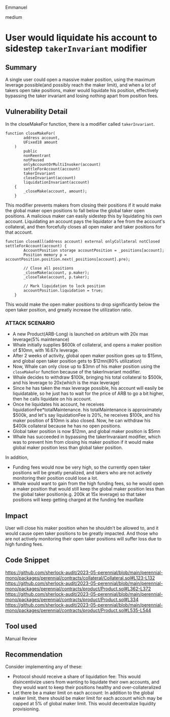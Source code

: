 Emmanuel

medium

# User would liquidate his account to sidestep `takerInvariant` modifier

## Summary
A single user could open a massive maker position, using the maximum leverage possible(and possibly reach the maker limit), and when a lot of takers open take positions, maker would liquidate his position, effectively bypassing the taker invariant and losing nothing apart from position fees.

## Vulnerability Detail
In the closeMakeFor function, there is a modifier called `takerInvariant`.
```solidity
function closeMakeFor(
        address account,
        UFixed18 amount
    )
        public
        nonReentrant
        notPaused
        onlyAccountOrMultiInvoker(account)
        settleForAccount(account)
        takerInvariant
        closeInvariant(account)
        liquidationInvariant(account)
    {
        _closeMake(account, amount);
    }
```
This modifier prevents makers from closing their positions if it would make the global maker open positions to fall below the global taker open positions.
A malicious maker can easily sidestep this by liquidating his own account.
Liquidating an account pays the liquidator a fee from the account's collateral, and then forcefully closes all open maker and taker positions for that account.
```solidity
function closeAll(address account) external onlyCollateral notClosed settleForAccount(account) {
        AccountPosition storage accountPosition = _positions[account];
        Position memory p = accountPosition.position.next(_positions[account].pre);

        // Close all positions
        _closeMake(account, p.maker);
        _closeTake(account, p.taker);

        // Mark liquidation to lock position
        accountPosition.liquidation = true; 
    }
```
This would make the open maker positions to drop significantly below the open taker position, and greatly increase the utilization ratio.

### ATTACK SCENARIO
- A new Product(ARB-Long) is launched on arbitrum with 20x max leverage(5% maintenance)
- Whale initially supplies $600k of collateral, and opens a maker position of $10mn, with 16.67x leverage.
- After 2 weeks of activity, global open maker position goes up to $15mn, and global open taker position gets to $12mn(80% utilization)
- Now, Whale can only close up to $3mn of his maker position using the `closeMakeFor` function because of the takerInvariant modifier.
- Whale decides to withdraw $100k, bringing his total collateral to $500k, and his leverage to 20x(which is the max leverage)
- Since he has taken the max leverage possible, his account will easily be liquidatable, so he just has to wait for the price of ARB to go a bit higher, then he calls liquidate on his account.
- Once he liquidates his account, he receives liquidationFee*totalMaintenance. his totalMaintenance is approximately $500k, and let's say liquidationFee is 20%, he receives $100k, and his maker position of $10mn is also closed. Now, he can withdraw his $400k collateral because he has no open positions.
- Global taker position is now $12mn, and global maker position is $5mn
- Whale has succeeded in bypassing the takerInvaraiant modifier, which was to prevent him from closing his maker position if it would make global maker position less than global taker position.

In addition,
- Funding fees would now be very high, so the currently open taker positions will be greatly penalized, and takers who are not actively monitoring their position could lose a lot.
- Whale would want to gain from the high funding fees, so he would open a maker position that would still keep the global maker position less than the global taker position(e.g. 200k at 15x leverage) so that taker positions will keep getting charged at the funding fee maxRate


## Impact
User will close his maker position when he shouldn't be allowed to, and it would cause open taker positions to be greatly impacted. And those who are not actively monitoring their open taker positions will suffer loss due to high funding fees.


## Code Snippet
https://github.com/sherlock-audit/2023-05-perennial/blob/main/perennial-mono/packages/perennial/contracts/collateral/Collateral.sol#L123-L132
https://github.com/sherlock-audit/2023-05-perennial/blob/main/perennial-mono/packages/perennial/contracts/product/Product.sol#L362-L372
https://github.com/sherlock-audit/2023-05-perennial/blob/main/perennial-mono/packages/perennial/contracts/product/Product.sol#L334
https://github.com/sherlock-audit/2023-05-perennial/blob/main/perennial-mono/packages/perennial/contracts/product/Product.sol#L535-L544


## Tool used

Manual Review

## Recommendation
Consider implementing any of these:
- Protocol should receive a share of liquidation fee: This would disincentivize users from wanting to liquidate their own accounts, and they would want to keep their positions healthy and over-collateralized
- Let there be a maker limit on each account: In addition to the global maker limit, there should be maker limit for each account which may be capped at 5% of global maker limit. This would decentralize liquidity provisioning.
